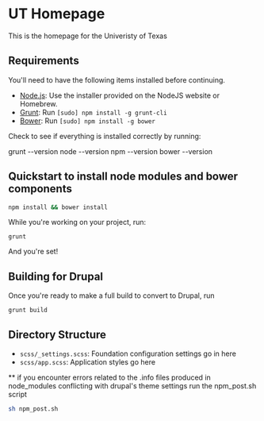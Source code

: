 # UT Homepage

This is the homepage for the Univeristy of Texas

## Requirements

You'll need to have the following items installed before continuing.

  * [Node.js](http://nodejs.org): Use the installer provided on the NodeJS website or Homebrew.
  * [Grunt](http://gruntjs.com/): Run `[sudo] npm install -g grunt-cli`
  * [Bower](http://bower.io): Run `[sudo] npm install -g bower`

Check to see if everything is installed correctly by running:

grunt --version
node --version
npm --version
bower --version

## Quickstart to install node modules and bower components

```bash
npm install && bower install
```

While you're working on your project, run:

`grunt`

And you're set!

## Building for Drupal
Once you're ready to make a full build to convert to Drupal, run

`grunt build`


## Directory Structure

  * `scss/_settings.scss`: Foundation configuration settings go in here
  * `scss/app.scss`: Application styles go here

** if you encounter errors related to the .info files produced in node_modules conflicting with drupal's 
theme settings run the npm_post.sh script
```bash
sh npm_post.sh
```
